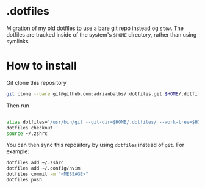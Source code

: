 # .dotfiles

Migration of my old dotfiles to use a bare git repo instead og `stow`. The dotfiles
are tracked inside of the system's `$HOME` directory, rather than using symlinks

# How to install

Git clone this repository

```bash
git clone --bare git@github.com:adrianbalbs/.dotfiles.git $HOME/.dotfiles
```

Then run
```bash

alias dotfiles='/usr/bin/git --git-dir=$HOME/.dotfiles/ --work-tree=$HOME'
dotfiles checkout
source ~/.zshrc

```

You can then sync this repository by using `dotfiles` instead of `git`. For example:
```bash
dotfiles add ~/.zshrc
dotfiles add ~/.config/nvim
dotfiles commit -m "<MESSAGE>"
dotfiles push

```


